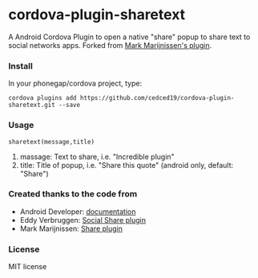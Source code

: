 # cordova-plugin-sharetext

A Android Cordova Plugin to open a native "share" popup to share text to social networks apps. Forked from [Mark Marijnissen's plugin](https://github.com/markmarijnissen/cordova-plugin-share).

### Install

In your phonegap/cordova project, type:

`cordova plugins add https://github.com/cedced19/cordova-plugin-sharetext.git --save`

### Usage

`sharetext(message,title)`

1. massage: Text to share, i.e. "Incredible plugin"
2. title: Title of popup, i.e. "Share this quote" (android only, default: "Share")

### Created thanks to the code from

* Android Developer: [documentation](http://developer.android.com/training/sharing/send.html)
* Eddy Verbruggen: [Social Share plugin](https://github.com/EddyVerbruggen/SocialSharing-PhoneGap-Plugin)
* Mark Marijnissen: [Share plugin](https://github.com/markmarijnissen/cordova-plugin-share)

### License

MIT license
